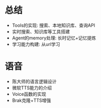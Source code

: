 # 总结
- Tools的实现: 搜索、本地知识库、查询API
- 实时搜索、知识库等工具搭建
- Agent的memory处理: 长时记忆+记忆提炼
- 学习能力构建: 从url学习

# 语音
- 陈大师的语言逻辑设计
- 微软TTS能力的介绍
- Voice函数的实现
- Brak克隆+TTS增强